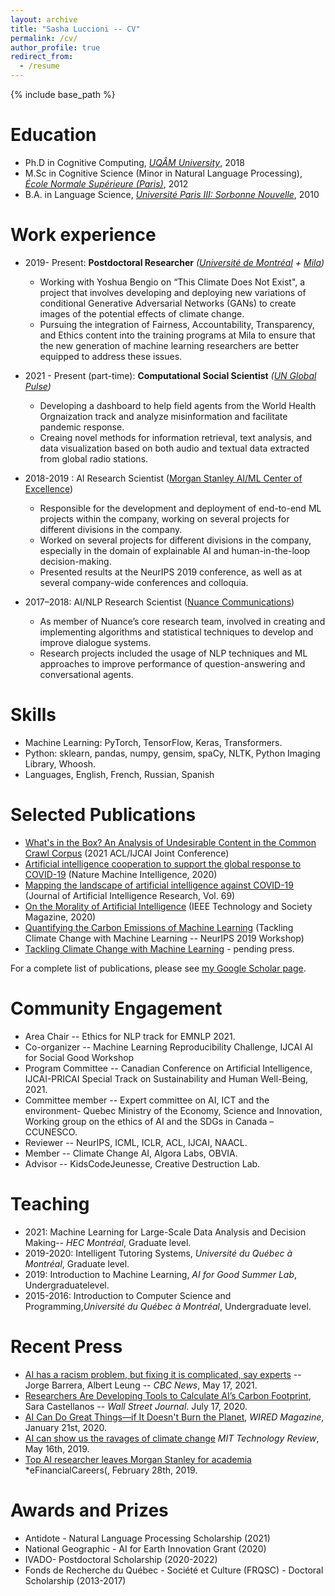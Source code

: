 ```yaml
---
layout: archive
title: "Sasha Luccioni -- CV"
permalink: /cv/
author_profile: true
redirect_from:
  - /resume
---
```


{% include base_path %}

Education
======
* Ph.D in Cognitive Computing, *[UQÂM University](https://uqam.ca/)*, 2018
* M.Sc in Cognitive Science (Minor in Natural Language Processing), *[École Normale Supérieure (Paris)](https://www.ens.psl.eu/en)*, 2012
* B.A. in Language Science, *[Université Paris III: Sorbonne Nouvelle](http://www.univ-paris3.fr/)*, 2010

Work experience
======
* 2019- Present: **Postdoctoral Researcher** *([Université de Montréal](https://www.umontreal.ca/) + [Mila](https://mila.quebec/))*
  * Working with Yoshua Bengio on “This Climate Does Not Exist", a project that involves developing and deploying new variations of conditional Generative Adversarial Networks (GANs) to create images of the potential effects of climate change.
  * Pursuing the integration of Fairness, Accountability, Transparency, and Ethics content into the training programs at Mila to ensure that the new generation of machine learning researchers are better equipped to address these issues.

* 2021 - Present (part-time): **Computational Social Scientist** *([UN Global Pulse](https://www.unglobalpulse.org/))*
  * Developing a dashboard to help field agents from the World Health Orgnaization track and analyze misinformation and facilitate pandemic response.
  * Creaing novel methods for information retrieval, text analysis, and data visualization based on both audio and textual data extracted from global radio stations.

* 2018-2019 : AI Research Scientist ([Morgan Stanley AI/ML Center of Excellence](https://www.morganstanley.com/))
  * Responsible for the development and deployment of end-to-end ML projects within the company, working on several projects for different divisions in the company.
  * Worked on several projects for different divisions in the company, especially in the domain of explainable AI and human-in-the-loop decision-making.
  * Presented results at the NeurIPS 2019 conference, as well as at several company-wide conferences and colloquia.

* 2017–2018: AI/NLP Research Scientist ([Nuance Communications](https://www.nuance.com/index.html)) 
  * As member of Nuance’s core research team, involved in creating and implementing algorithms and statistical techniques to develop and improve dialogue systems.
  * Research projects included the usage of NLP techniques and ML approaches to improve performance of question-answering and conversational agents.
  
Skills
======
* Machine Learning: PyTorch, TensorFlow, Keras, Transformers.
* Python: sklearn, pandas, numpy, gensim, spaCy, NLTK, Python Imaging Library, Whoosh.
* Languages, English, French, Russian, Spanish

Selected Publications
======
* [What's in the Box? An Analysis of Undesirable Content in the Common Crawl Corpus](https://arxiv.org/abs/2105.02732) (2021 ACL/IJCAI Joint Conference)
* [Artificial intelligence cooperation to support the global response to COVID-19](https://www.nature.com/articles/s42256-020-0184-3) (Nature Machine Intelligence, 2020)
* [Mapping the landscape of artificial intelligence against COVID-19](https://www.jair.org/index.php/jair/article/view/12162) (Journal of Artificial Intelligence Research,  Vol. 69)
* [On the Morality of Artificial Intelligence](https://technologyandsociety.org/on-the-morality-of-artificial-intelligence/) (IEEE Technology and Society Magazine, 2020)
* [Quantifying the Carbon Emissions of Machine Learning](https://arxiv.org/abs/1910.09700) (Tackling Climate Change with Machine Learning -- NeurIPS 2019 Workshop)
* [Tackling Climate Change with Machine Learning](https://arxiv.org/abs/1906.05433) - pending press.

For a complete list of publications, please see [my Google Scholar page](https://scholar.google.ca/citations?user=nP8cwkIAAAAJ).
  
Community Engagement
======
* Area Chair -- Ethics for NLP track for EMNLP 2021.
* Co-organizer -- Machine Learning Reproducibility Challenge, IJCAI AI for Social Good Workshop
* Program Committee -- Canadian Conference on Artificial Intelligence, IJCAI-PRICAI Special Track on Sustainability and Human Well-Being, 2021.
* Committee member -- Expert committee on AI, ICT and the environment- Quebec Ministry of the Economy, Science and Innovation, Working group on the ethics of
AI and the SDGs in Canada – CCUNESCO.
* Reviewer -- NeurIPS, ICML, ICLR, ACL, IJCAI, NAACL.
* Member -- Climate Change AI, Algora Labs, OBVIA.
* Advisor -- KidsCodeJeunesse, Creative Destruction Lab.

Teaching
======
* 2021: Machine Learning for Large-Scale Data Analysis and Decision Making-- *HEC Montréal*, Graduate level.
* 2019-2020: Intelligent Tutoring Systems, *Université du Québec à Montréal*, Graduate level.
* 2019: Introduction to Machine Learning, *AI for Good Summer Lab*, Undergraduatelevel.
* 2015-2016: Introduction to Computer Science and Programming,*Université du Québec à Montréal*, Undergraduate level.
  
Recent Press
======
* [AI has a racism problem, but fixing it is complicated, say experts](https://www.cbc.ca/news/science/artificial-intelligence-racism-bias-1.6027150) -- Jorge Barrera, Albert Leung -- *CBC News*, May 17, 2021.
* [Researchers Are Developing Tools to Calculate AI’s Carbon Footprint](https://www.wsj.com/articles/researchers-are-developing-tools-to-calculate-ais-carbon-footprint-11594978202), Sara Castellanos -- *Wall Street Journal*. July 17, 2020.
* [AI Can Do Great Things—if It Doesn't Burn the Planet](https://www.wired.com/story/ai-great-things-burn-planet/), *WIRED Magazine*, January 21st, 2020.
* [AI can show us the ravages of climate change](https://www.technologyreview.com/2019/05/16/135323/ai-can-show-us-the-ravages-of-climate-change/) *MIT Technology Review*, May 16th, 2019.
* [Top AI researcher leaves Morgan Stanley for academia](https://news.efinancialcareers.com/ca-en/3000307/morgan-stanley-loses-ai-researcher) *eFinancialCareers(, February 28th, 2019.
  
Awards and Prizes
======
* Antidote - Natural Language Processing Scholarship (2021)
* National Geographic - AI for Earth Innovation Grant (2020)
* IVADO- Postdoctoral Scholarship (2020-2022)
* Fonds de Recherche du Québec - Société et Culture (FRQSC) - Doctoral Scholarship (2013-2017)
